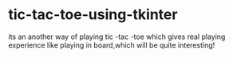 # tic-tac-toe-using-tkinter
its an another way of playing tic -tac -toe which gives real playing experience like playing in board,which will be quite interesting!
